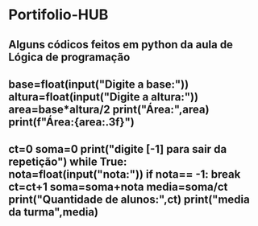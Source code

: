# Portifolio-HUB
Alguns códicos feitos em python da aula de Lógica de programação
----------------------------------------
base=float(input("Digite a base:"))
altura=float(input("Digite a altura:"))
area=base*altura/2
print("Área:",area)
print(f"Área:{area:.3f}")
----------------------------------------
ct=0
soma=0
print("digite [-1] para sair da repetição")
while True:
    nota=float(input("nota:"))
    if nota== -1:
        break
    ct=ct+1
    soma=soma+nota
media=soma/ct
print("Quantidade de alunos:",ct)
print("media da turma",media)
----------------------------------------
